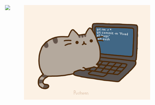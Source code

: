 <p align="center">
  <img src="https://i.pinimg.com/originals/8e/46/15/8e46150f790fbefe438d9c2767c32ad1.gif text=Hey Everyone!🕹️/>
</p>
<a href="https://www.instagram.com/caseinn_nitrate/">
<img align="right" alt="GIF" src="https://raw.githubusercontent.com/fate0/fate0/master/artwork/pusheencode.gif" />
